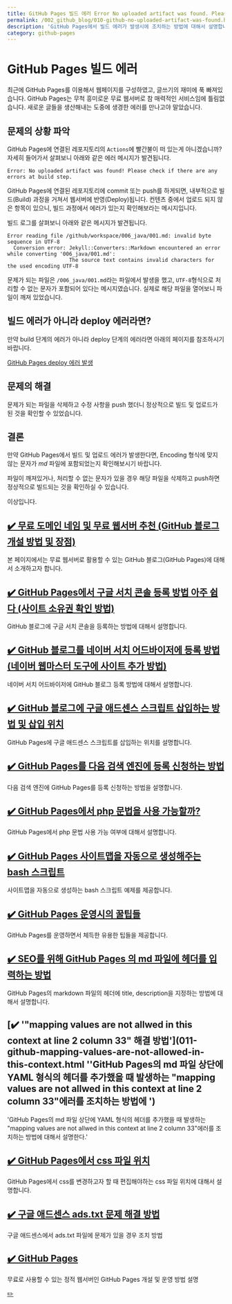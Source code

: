 ```yaml
---
title: GitHub Pages 빌드 에러 Error No uploaded artifact was found. Please check if there are any errors at build step.
permalink: /002_github_blog/010-github-no-uploaded-artifact-was-found.html
description: 'GitHub Pages에서 빌드 에러가 발생시에 조치하는 방법에 대해서 설명합니다.'
category: github-pages
---
```



GitHub Pages 빌드 에러
===


최근에 GitHub Pages를 이용해서 웹페이지를 구성하였고, 
글쓰기의 재미에 푹 빠져있습니다. 
GitHub Pages는 무척 흥미로운 무료 웹서버로 참 매력적인 서비스임에 틀림없습니다. 
새로운 글들을 생산해내는 도중에 생경한 에러를 만나고야 말았습니다.


문제의 상황 파악
---


GitHub Pages에 연결된 레포지토리의 <code>Actions</code>에 빨간불이 떠 있는게 아니겠습니까? 자세히 들어가서 살펴보니 아래와 같은 에러 메시지가 발견됩니다.


```
Error: No uploaded artifact was found! Please check if there are any errors at build step.
```


GitHub Pages에 연결된 레포지토리에 commit 또는 push를 하게되면, 
내부적으로 빌드(Build) 과정을 거쳐서 웹서버에 반영(Deploy)됩니다. 
컨텐츠 중에서 업로드 되지 않은 항목이 있으니, 
빌드 과정에서 에러가 있는지 확인해보라는 메시지입니다.


빌드 로그를 살펴보니 아래와 같은 메시지가 발견됩니다.


```
Error reading file /github/workspace/006_java/001.md: invalid byte sequence in UTF-8 
  Conversion error: Jekyll::Converters::Markdown encountered an error while converting '006_java/001.md':
                    The source text contains invalid characters for the used encoding UTF-8
```


문제가 되는 파일은 <code>/006\_java/001.md</code>라는 파일에서 발생을 했고, 
<code>UTF-8</code>형식으로 처리할 수 없는 문자가 포함되어 있다는 메시지였습니다. 
실제로 해당 파일을 열어보니 파일이 깨져 있었습니다.


빌드 에러가 아니라 deploy 에러라면?
---


만약 build 단계의 에러가 아니라 deploy 단계의 에러라면 
아래의 페이지를 참조하시기 바랍니다. 


[GitHub Pages deploy 에러 발생](013-github-pages-deploy-error-400-502.html)


문제의 해결
---


문제가 되는 파일을 삭제하고 수정 사항을 push 했더니 
정상적으로 빌드 및 업로드가 된 것을 확인할 수 있었습니다.


결론
---


만약 GitHub Pages에서 빌드 및 업로드 에러가 발생한다면, 
Encoding 형식에 맞지 않는 문자가 *md* 파일에 포함되었는지 확인해보시기 바랍니다.   


파일이 깨져있거나, 처리할 수 없는 문자가 있을 경우 해당 파일을 삭제하고 push하면 정상적으로 빌드되는 것을 확인하실 수 있습니다.


이상입니다. 




[✔️  무료 도메인 네임 및 무료 웹서버 추천 (GitHub 블로그 개설 방법 및 장점)](001_advantage_of_github_blog.html '본 페이지에서는 무료 웹서버로 활용할 수 있는 GitHub 블로그(GitHub Pages)에 대해서 ')
---


본 페이지에서는 무료 웹서버로 활용할 수 있는 GitHub 블로그(GitHub Pages)에 대해서 소개하고자 합니다.


[✔️  GitHub Pages에서 구글 서치 콘솔 등록 방법 아주 쉽다 (사이트 소유권 확인 방법)](002_google_search_console_apply.html 'GitHub 블로그에 구글 서치 콘솔을 등록하는 방법에 ')
---


GitHub 블로그에 구글 서치 콘솔을 등록하는 방법에 대해서 설명합니다.


[✔️  GitHub 블로그를 네이버 서치 어드바이저에 등록 방법 (네이버 웹마스터 도구에 사이트 추가 방법) ](003_naver_search_advisor.html '네이버 서치 어드바이저에 GitHub 블로그 등록 방법에 ')
---


네이버 서치 어드바이저에 GitHub 블로그 등록 방법에 대해서 설명합니다.


[✔️  GitHub 블로그에 구글 애드센스 스크립트 삽입하는 방법 및 삽입 위치](004_google_adsense_github_pages.html 'GitHub Pages에 구글 애드센스 스크립트를 삽입하는 ')
---


GitHub Pages에 구글 애드센스 스크립트를 삽입하는 위치를 설명합니다.


[✔️  GitHub Pages를 다음 검색 엔진에 등록 신청하는 방법](005_add_to_daum_search_engine.html '다음 검색 엔진에 GitHub Pages를 등록 신청하는 ')
---


다음 검색 엔진에 GitHub Pages를 등록 신청하는 방법을 설명합니다.


[✔️  GitHub Pages에서 php 문법을 사용 가능할까?](006.html 'GitHub Pages에서 php 문법 사용 가능 여부에 대')
---


GitHub Pages에서 php 문법 사용 가능 여부에 대해서 설명합니다. 


[✔️  GitHub Pages 사이트맵을 자동으로 생성해주는 bash 스크립트](007.html '사이트맵을 자동으로 생성하는 bash 스크립트 ')
---


사이트맵을 자동으로 생성하는 bash 스크립트 예제를 제공합니다.


[✔️  GitHub Pages 운영시의 꿀팁들](008.html 'GitHub Pages를 운영하면서 체득한 유용한 ')
---


GitHub Pages를 운영하면서 체득한 유용한 팁들을 제공합니다.


[✔️  SEO를 위해 GitHub Pages 의 md 파일에 헤더를 입력하는 방법](009.html 'GitHub Pages의 markdown 파일의 헤더에 title, description을 지정하는 방법에 ')
---


GitHub Pages의 markdown 파일의 헤더에 title, description을 지정하는 방법에 대해서 설명합니다.


[✔️  '\"mapping values are not allwed in this context at line 2 column 33\" 해결 방법'](011-github-mapping-values-are-not-allowed-in-this-context.html ''GitHub Pages의 md 파일 상단에 YAML 형식의 헤더를 추가했을 때 발생하는 \"mapping values are not allwed in this context at line 2 column 33\"에러를 조치하는 방법에 ')
---


'GitHub Pages의 md 파일 상단에 YAML 형식의 헤더를 추가했을 때 발생하는 \"mapping values are not allwed in this context at line 2 column 33\"에러를 조치하는 방법에 대해서 설명한다.'


[✔️  GitHub Pages에서 css 파일 위치](012-github-pages-css-file-path.html 'GitHub Pages에서 css를 변경하고자 할 때 편집해야하는 css 파일 위치에 ')
---


GitHub Pages에서 css를 변경하고자 할 때 편집해야하는 css 파일 위치에 대해서 설명합니다.


[✔️  구글 애드센스 ads.txt 문제 해결 방법](014-google-adsense-ads-txt-warning.html '구글 애드센스에서 ads.txt 파일에 문제가 있')
---


구글 애드센스에서 ads.txt 파일에 문제가 있을 경우 조치 방법


[✔️  GitHub Pages](index.html '무료로 사용할 수 있는 정적 웹서버인 GitHub Pages 개설 ')
---


무료로 사용할 수 있는 정적 웹서버인 GitHub Pages 개설 및 운영 방법 설명


[✏️ ](https://www.github.com/boyinblue/boyinblue.github.io/edit/main/002_github_blog/010-github-no-uploaded-artifact-was-found.md '수정하기')

